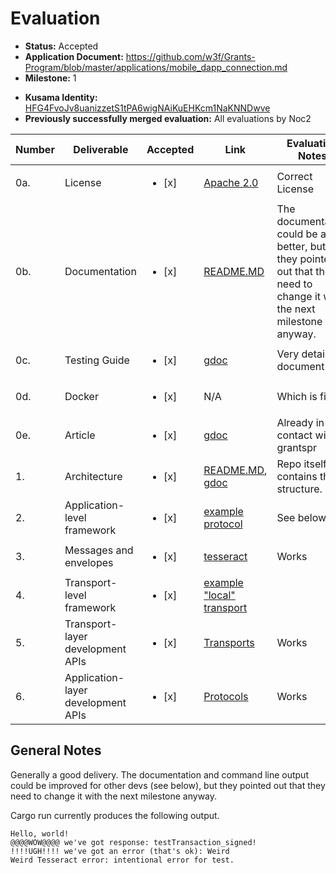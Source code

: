 # Evaluation

- **Status:** Accepted
- **Application Document:** https://github.com/w3f/Grants-Program/blob/master/applications/mobile_dapp_connection.md
- **Milestone:** 1
* **Kusama Identity:** [HFG4FvoJv8uanizzetS1tPA6wigNAiKuEHKcm1NaKNNDwve](https://polkascan.io/pre/kusama/account/HFG4FvoJv8uanizzetS1tPA6wigNAiKuEHKcm1NaKNNDwve)
* **Previously successfully merged evaluation:** All evaluations by Noc2

| Number | Deliverable | Accepted | Link | Evaluation Notes |
| ------ | ----------- | -------- | ---- |----------------- |
| 0a.    | License                            |  <ul><li>[x] </li></ul>| [Apache 2.0](https://github.com/tesseract-one/Tesseract.rs/blob/master/LICENSE)  | Correct License |
| 0b.    | Documentation                      |  <ul><li>[x] </li></ul>| [README.MD](https://github.com/tesseract-one/Tesseract.rs/blob/master/README.md)  | The documentation could be a lot better, but they pointed out that they need to change it with the next milestone anyway. |                               
| 0c.    | Testing Guide                      |  <ul><li>[x] </li></ul>| [gdoc](https://docs.google.com/document/d/14kaTRfZoiHsQ7eLiC1q9jcWddrNeh9PxTa4dSA5OxNI/edit?usp=sharing)  | Very detailed document  |
| 0d.    | Docker                             |  <ul><li>[x] </li></ul>| N/A  | Which is fine  |
| 0e.    | Article                            |  <ul><li>[x] </li></ul>| [gdoc](https://docs.google.com/document/d/1PULJiNfKABkM4xsvsKp6_EgbKvxuxCZxxPbka2T7zVc/edit?usp=sharing)  | Already in contact with grantspr  |
| 1.     | Architecture                       |  <ul><li>[x] </li></ul>| [README.MD](https://github.com/tesseract-one/Tesseract.rs/blob/master/README.md), [gdoc](https://docs.google.com/document/d/1PULJiNfKABkM4xsvsKp6_EgbKvxuxCZxxPbka2T7zVc/edit?usp=sharing)  | Repo itself contains the structure.   |
| 2.     | Application-level framework        |  <ul><li>[x] </li></ul>| [example protocol](https://github.com/tesseract-one/Tesseract.rs/tree/master/tesseract-playground/src/polkadot)  | See below  |
| 3.     | Messages and envelopes             |  <ul><li>[x] </li></ul>| [tesseract](https://github.com/tesseract-one/Tesseract.rs/tree/master/tesseract)  | Works  |
| 4.     | Transport-level framework          |  <ul><li>[x] </li></ul>| [example "local" transport](https://github.com/tesseract-one/Tesseract.rs/tree/master/tesseract-playground/src/plt)  |   |
| 5.     | Transport-layer development APIs   |  <ul><li>[x] </li></ul>| [Transports](https://github.com/tesseract-one/Tesseract.rs/blob/master/EXTENDING.MD#Transport)  | Works  |
| 6.     | Application-layer development APIs |  <ul><li>[x] </li></ul>| [Protocols](https://github.com/tesseract-one/Tesseract.rs/blob/master/EXTENDING.MD#Protocol)  | Works  |   

## General Notes

Generally a good delivery. The documentation and command line output could be improved for other devs (see below), but they pointed out that they need to change it with the next milestone anyway.

Cargo run currently produces the following output. 

```
Hello, world!
@@@@WOW@@@@ we've got response: testTransaction_signed!
!!!!UGH!!!! we've got an error (that's ok): Weird
Weird Tesseract error: intentional error for test.
```


